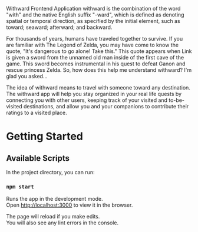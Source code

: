 Withward Frontend Application
withward is the combination of the word "with" and the native English suffix "-ward", which is defined as denoting spatial or temporal direction, as specified by the initial element, such as toward; seaward; afterward; and backward.

For thousands of years, humans have traveled together to survive. If you are familiar with The Legend of Zelda, you may have come to know the quote, "It's dangerous to go alone! Take this." This quote appears when Link is given a sword from the unnamed old man inside of the first cave of the game. This sword becomes instrumental in his quest to defeat Ganon and rescue princess Zelda. So, how does this help me understand withward? I'm glad you asked...

The idea of withward means to travel with someone toward any destination. The withward app will help you stay organized in your real life quests by connecting you with other users, keeping track of your visited and to-be-visited destinations, and allow you and your companions to contribute their ratings to a visited place.

# Getting Started
## Available Scripts

In the project directory, you can run:

### `npm start`

Runs the app in the development mode.\
Open [http://localhost:3000](http://localhost:3000) to view it in the browser.

The page will reload if you make edits.\
You will also see any lint errors in the console.
